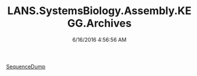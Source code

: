 ﻿---
title: LANS.SystemsBiology.Assembly.KEGG.Archives
date: 6/16/2016 4:56:56 AM
---

[SequenceDump](T-LANS.SystemsBiology.Assembly.KEGG.Archives.SequenceDump.html)
